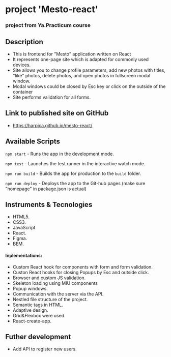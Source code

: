 # project 'Mesto-react'

### project from Ya.Practicum course

## Description

- This is frontend for "Mesto" application written on React
- It represents one-page site which is adapted for commonly used devices.
- Site allows you to change profile parameters, add new photos with titles, "like" photos, delete photos, and open photos in fullscreen modal window.
- Modal windows could be closed by Esc key or click on the outside of the container
- Site performs validation for all forms.

## Link to published site on GitHub

- https://harpica.github.io/mesto-react/

## Available Scripts

`npm start` - Runs the app in the development mode.

`npm test` - Launches the test runner in the interactive watch mode.

`npm run build` - Builds the app for production to the `build` folder.

`npm run deploy` - Deploys the app to the Git-hub pages (make sure "homepage" in package.json is actual)

## Instruments & Tecnologies

- HTML5.
- CSS3.
- JavaScript
- React.
- Figma.
- BEM.

#### Inplementations:

- Custom React hook for components with form and form validation.
- Custon React hooks for closing Popups by Esc and outside click.
- Browser and custom JS validation.
- Skeleton loading using MIU components
- Popup windows.
- Communication with the server via the API.
- Nestled file structure of the project.
- Semantic tags in HTML.
- Adaptive design.
- Grid&Flexbox were used.
- React-create-app.

## Futher development

- Add API to register new users.

